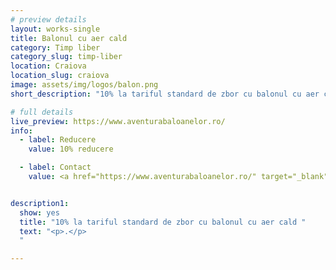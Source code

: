 ```yaml
---
# preview details
layout: works-single
title: Balonul cu aer cald
category: Timp liber
category_slug: timp-liber
location: Craiova
location_slug: craiova
image: assets/img/logos/balon.png
short_description: "10% la tariful standard de zbor cu balonul cu aer cald"

# full details
live_preview: https://www.aventurabaloanelor.ro/
info:
  - label: Reducere
    value: 10% reducere

  - label: Contact
    value: <a href="https://www.aventurabaloanelor.ro/" target="_blank">Website</a>


description1:
  show: yes
  title: "10% la tariful standard de zbor cu balonul cu aer cald "
  text: "<p>.</p>
  "

---
```


